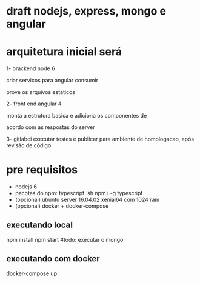 # draft nodejs, express, mongo e angular

# arquitetura inicial será

1- brackend node 6

 criar servicos para angular consumir

 prove os arquivos estaticos

2- front end angular 4

 monta a estrutura basica e adiciona os componentes de 
 
 acordo com as respostas do server

3- gitlabci executar testes e publicar para ambiente de homologacao, após revisão de código

# pre requisitos

* nodejs 6
* pacotes do npm: typescript 
`sh
 npm i -g typescript
* (opcional) ubuntu server 16.04.02 xenial64 com 1024 ram
* (opcional) docker + docker-compose

## executando local

 npm install
 npm start
 #todo: executar o mongo

## executando com docker
docker-compose up
